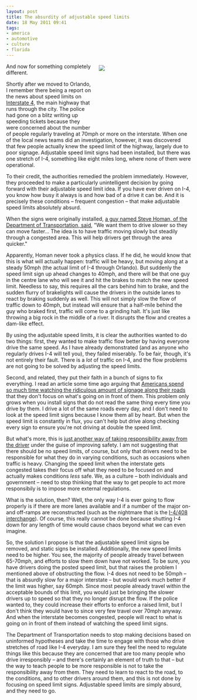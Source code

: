```yaml
---
layout: post
title: The absurdity of adjustable speed limits
date: 18 May 2011 09:41
tags:
- america
- automotive
- culture
- florida
---
```

<div style="float: right; margin: 5px 1px 0px 20px; width: 250px; height: 169px;"><img src="https://dl.dropbox.com/u/3897986/Jake%20Blog%20Images/congestion1_speedlimit.jpg" /></div>
<p>And now for something completely different.</p>
<p>Shortly after we moved to Orlando, I remember there being a report on the news about speed limits on <a href="http://en.wikipedia.org/wiki/Interstate_4">Interstate 4</a>, the main highway that runs through the city. The police had gone on a blitz writing up speeding tickets because they were concerned about the number of people regularly traveling at 70mph or more on the interstate. When one of the local news teams did an investigation, however, it was discovered that few people actually knew the speed limit of the highway, largely due to poor signage. Adjustable speed limit signs had been installed, but there was one stretch of I-4, something like eight miles long, where none of them were operational.</p>
<p>To their credit, the authorities remedied the problem immediately. However, they proceeded to make a particularly unintelligent decision by going forward with their adjustable speed limit idea. If you have ever driven on I-4, you know how busy it always is and how bad of a drive it can be. And it is precisely these conditions &ndash; frequent congestion &ndash; that make adjustable speed limits absolutely absurd.</p>
<p>When the signs were originally installed, <a href="http://www.wesh.com/news/17440388/detail.html">a guy named Steve Homan, of the Department of Transportation, said</a>, "We want them to drive slower so they can move faster... The idea is to have traffic moving slowly but steadily through a congested area. This will help drivers get through the area quicker."</p>
<p>Apparently, Homan never took a physics class. If he did, he would know that this is what will actually happen: traffic will be heavy, but moving along at a steady 50mph (the actual limit of I-4 through Orlando). But suddenly the speed limit sign up ahead changes to 40mph, and there will be that one guy in the centre lane who will see it and hit the brakes to match the new speed limit. Needless to say, this requires all the cars behind him to brake, and the sudden flurry of brakelights will cause the drivers in the outside lanes to react by braking suddenly as well. This will not simply slow the flow of traffic down to 40mph, but instead will ensure that a half-mile behind the guy who braked first, traffic will come to a grinding halt. It's just like throwing a big rock in the middle of a river. It disrupts the flow and creates a dam-like effect.</p>
<p>By using the adjustable speed limits, it is clear the authorities wanted to do two things: first, they wanted to make traffic flow better by having everyone drive the same speed. As I have already demonstrated (and as anyone who regularly drives I-4 will tell you), they failed miserably. To be fair, though, it's not entirely their fault. There is a <em>lot</em> of traffic on I-4, and the flow problems are not going to be solved by adjusting the speed limits.</p>
<p>Second, and related, they put their faith in a bunch of signs to fix everything. I read an article some time ago arguing that <a href="http://www.theatlantic.com/magazine/archive/2008/07/distracting-miss-daisy/6873/">Americans spend so much time watching the ridiculous amount of signage along their roads</a> that they don't focus on what's going on in front of them. This problem only grows when you install signs that do not read the same thing every time you drive by them. I drive a lot of the same roads every day, and I don't need to look at the speed limit signs because I know them all by heart. But when the speed limit is constantly in flux, you can't help but drive along checking every sign to ensure you're not driving at double the speed limit.</p>
<p>But what's more, this is <a href="http://jakebelder.com/35998443">just another way of taking responsibility away from the driver</a> under the guise of improving safety. I am not suggesting that there should be no speed limits, of course, but only that drivers need to be responsible for what they do in varying conditions, such as occasions when traffic is heavy. Changing the speed limit when the interstate gets congested takes their focus off what they need to be focused on and actually makes conditions <em>less</em> safe. We, as a culture &ndash; both individuals and government &ndash; need to stop thinking that the way to get people to act more responsibily is to impose more external regulations.</p>
<p>What is the solution, then? Well, the only way I-4 is ever going to flow properly is if there are more lanes available and if a number of the major on- and off-ramps are reconstructed (such as the nightmare that is the <a href="http://maps.google.com/maps?f=q&amp;source=s_q&amp;hl=en&amp;geocode=&amp;q=W+South+St.+and+Interstate+4&amp;aq=&amp;sll=28.535257,-81.3832&amp;sspn=0.014195,0.01929&amp;ie=UTF8&amp;hq=&amp;hnear=Interstate+4+%26+W+South+St,+Orlando,+Orange,+Florida&amp;ll=28.534371,-81.383114&amp;spn=0.014195,0.01929&amp;z=16">I-4/408 interchange</a>). Of course, this really cannot be done because shutting I-4 down for any length of time would cause chaos beyond what we can even imagine.</p>
<p>So, the solution I propose is that the adjustable speed limit signs be removed, and static signs be installed. Additionally, the new speed limits need to be higher. You see, the majority of people already travel between 65-70mph, and efforts to slow them down have not worked. To be sure, you have drivers doing the posted speed limit, but that raises the problem I mentioned above of obstructing the flow. I-4 does not need to be 50mph &ndash; that is absurdly slow for a major interstate &ndash; but would work much better if the limit was higher, say 60mph. Since most people already travel within the acceptable bounds of this limit, you would just be bringing the slower drivers up to speed so that they no longer disrupt the flow. If the police wanted to, they could increase their efforts to enforce a raised limit, but I don't think they would have to since very few travel over 70mph anyway. And when the interstate becomes congested, people will react to what is going on in front of them instead of watching the speed limit signs.</p>

The Department of Transportation needs to stop making decisions based on uninformed hypotheses and take the time to engage with those who drive stretches of road like I-4 everyday. I am sure they feel the need to regulate things like this because they are concerned that are too many people who drive irresponsibly &ndash; and there's certainly an element of truth to that &ndash; but the way to teach people to be more responsible is not to take the responsibility away from them. They need to learn to react to the road, to the conditions, and to other drivers around them, and this is not done by focusing on speed limit signs. Adjustable speed limits are simply absurd, and they need to go.
